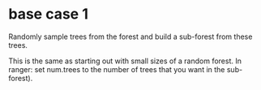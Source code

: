 # base case 1
Randomly sample trees from the forest and build a sub-forest from these trees.

This is the same as starting out with small sizes of a random forest. In ranger: set num.trees to the number of trees that you want in the sub-forest).